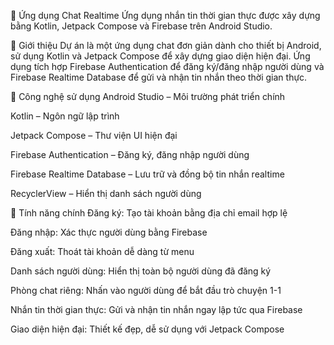 📱 Ứng dụng Chat Realtime
Ứng dụng nhắn tin thời gian thực được xây dựng bằng Kotlin, Jetpack Compose và Firebase trên Android Studio.

📝 Giới thiệu
Dự án là một ứng dụng chat đơn giản dành cho thiết bị Android, sử dụng Kotlin và Jetpack Compose để xây dựng giao diện hiện đại. Ứng dụng tích hợp Firebase Authentication để đăng ký/đăng nhập người dùng và Firebase Realtime Database để gửi và nhận tin nhắn theo thời gian thực.

🔧 Công nghệ sử dụng
Android Studio – Môi trường phát triển chính

Kotlin – Ngôn ngữ lập trình

Jetpack Compose – Thư viện UI hiện đại

Firebase Authentication – Đăng ký, đăng nhập người dùng

Firebase Realtime Database – Lưu trữ và đồng bộ tin nhắn realtime

RecyclerView – Hiển thị danh sách người dùng

🚀 Tính năng chính
Đăng ký: Tạo tài khoản bằng địa chỉ email hợp lệ

Đăng nhập: Xác thực người dùng bằng Firebase

Đăng xuất: Thoát tài khoản dễ dàng từ menu

Danh sách người dùng: Hiển thị toàn bộ người dùng đã đăng ký

Phòng chat riêng: Nhấn vào người dùng để bắt đầu trò chuyện 1-1

Nhắn tin thời gian thực: Gửi và nhận tin nhắn ngay lập tức qua Firebase

Giao diện hiện đại: Thiết kế đẹp, dễ sử dụng với Jetpack Compose
